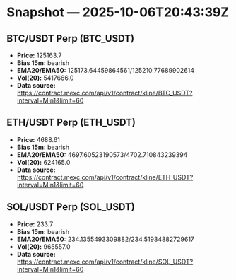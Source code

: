 # Snapshot — 2025-10-06T20:43:39Z

## BTC/USDT Perp (BTC_USDT)
- **Price:** 125163.7
- **Bias 15m:** bearish
- **EMA20/EMA50:** 125173.64459864561/125210.77689902614
- **Vol(20):** 5417666.0
- **Data source:** https://contract.mexc.com/api/v1/contract/kline/BTC_USDT?interval=Min1&limit=60

## ETH/USDT Perp (ETH_USDT)
- **Price:** 4688.61
- **Bias 15m:** bearish
- **EMA20/EMA50:** 4697.60523190573/4702.710843239394
- **Vol(20):** 624165.0
- **Data source:** https://contract.mexc.com/api/v1/contract/kline/ETH_USDT?interval=Min1&limit=60

## SOL/USDT Perp (SOL_USDT)
- **Price:** 233.7
- **Bias 15m:** bearish
- **EMA20/EMA50:** 234.1355493309882/234.51934882729617
- **Vol(20):** 965557.0
- **Data source:** https://contract.mexc.com/api/v1/contract/kline/SOL_USDT?interval=Min1&limit=60
